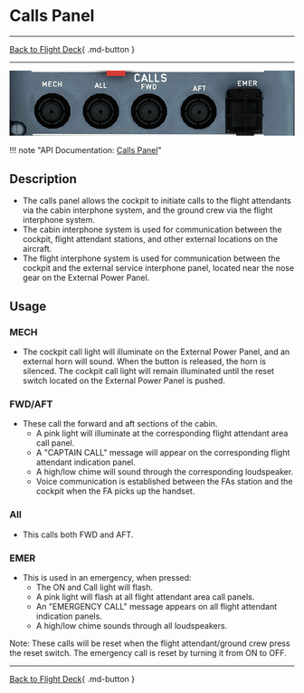 # Calls Panel

---

[Back to Flight Deck](../index.md){ .md-button }

---

![Calls Panel](../../../assets/a32nx-briefing/overhead-panel/Calls-Panel.jpg "Calls Panel")

!!! note "API Documentation: [Calls Panel](../../../../fbw-a32nx/a32nx-api/a32nx-flightdeck-api.md#calls-panel)"

## Description

- The calls panel allows the cockpit to initiate calls to the flight attendants via the cabin interphone system, and the ground crew via the flight interphone system.
- The cabin interphone system is used for communication between the cockpit, flight attendant stations, and other external locations on the aircraft.
- The flight interphone system is used for communication between the cockpit and the external service interphone panel, located near the nose gear on the External Power Panel.

## Usage

### MECH

- The cockpit call light will illuminate on the External Power Panel, and an external horn will sound. When the button is released, the horn is silenced. The cockpit call light will remain illuminated until the reset switch located on the External Power Panel is pushed.

### FWD/AFT

- These call the forward and aft sections of the cabin.
    - A pink light will illuminate at the corresponding flight attendant area call panel.
    - A "CAPTAIN CALL" message will appear on the corresponding flight attendant indication panel.
    - A high/low chime will sound through the corresponding loudspeaker.
    - Voice communication is established between the FAs station and the cockpit when the FA picks up the handset.

### All

- This calls both FWD and AFT.

### EMER

- This is used in an emergency, when pressed:
    - The ON and Call light will flash.
    - A pink light will flash at all flight attendant area call panels.
    - An "EMERGENCY CALL" message appears on all flight attendant indication panels.
    - A high/low chime sounds through all loudspeakers.

Note: These calls will be reset when the flight attendant/ground crew press the reset switch. The emergency call is reset by turning it from ON to OFF.

---

[Back to Flight Deck](../index.md){ .md-button }
